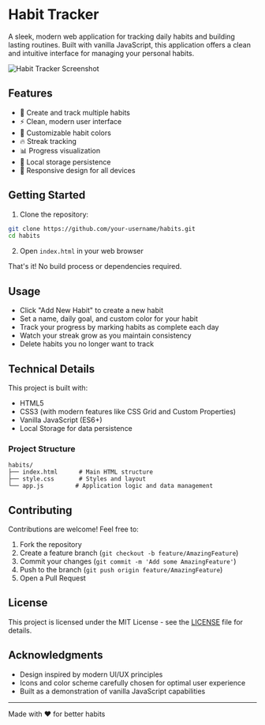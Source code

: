 # Habit Tracker

A sleek, modern web application for tracking daily habits and building lasting routines. Built with vanilla JavaScript, this application offers a clean and intuitive interface for managing your personal habits.

![Habit Tracker Screenshot](https://via.placeholder.com/800x400?text=Habit+Tracker+Screenshot)

## Features

- 🎯 Create and track multiple habits
- ⚡ Clean, modern user interface
- 🎨 Customizable habit colors
- 🔥 Streak tracking
- 📊 Progress visualization
- 💾 Local storage persistence
- 📱 Responsive design for all devices

## Getting Started

1. Clone the repository:
```bash
git clone https://github.com/your-username/habits.git
cd habits
```

2. Open `index.html` in your web browser

That's it! No build process or dependencies required.

## Usage

- Click "Add New Habit" to create a new habit
- Set a name, daily goal, and custom color for your habit
- Track your progress by marking habits as complete each day
- Watch your streak grow as you maintain consistency
- Delete habits you no longer want to track

## Technical Details

This project is built with:
- HTML5
- CSS3 (with modern features like CSS Grid and Custom Properties)
- Vanilla JavaScript (ES6+)
- Local Storage for data persistence

### Project Structure

```
habits/
├── index.html      # Main HTML structure
├── style.css       # Styles and layout
└── app.js         # Application logic and data management
```

## Contributing

Contributions are welcome! Feel free to:
1. Fork the repository
2. Create a feature branch (`git checkout -b feature/AmazingFeature`)
3. Commit your changes (`git commit -m 'Add some AmazingFeature'`)
4. Push to the branch (`git push origin feature/AmazingFeature`)
5. Open a Pull Request

## License

This project is licensed under the MIT License - see the [LICENSE](LICENSE) file for details.

## Acknowledgments

- Design inspired by modern UI/UX principles
- Icons and color scheme carefully chosen for optimal user experience
- Built as a demonstration of vanilla JavaScript capabilities

---

Made with ❤️ for better habits

